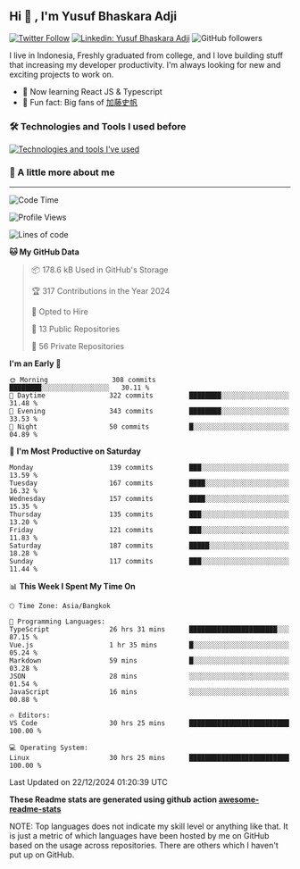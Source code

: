 ## Hi 👋 , I'm Yusuf Bhaskara Adji

[![Twitter Follow](https://img.shields.io/twitter/follow/frelein_asli?label=Follow)](https://twitter.com/intent/follow?screen_name=frelein_asli)
[![Linkedin: Yusuf Bhaskara Adji](https://img.shields.io/badge/-yusufadji-blue?style=flat-square&logo=Linkedin&logoColor=white&link=https://www.linkedin.com/in/yusuf-bhaskara-adji/)](https://www.linkedin.com/in/yusuf-bhaskara-adji/)
![GitHub followers](https://img.shields.io/github/followers/yusufadji?label=Follow&style=social)

I live in Indonesia, Freshly graduated from college, and I love building stuff that increasing my developer productivity. I'm always looking for new and exciting projects to work on.

- 🌱 Now learning React JS & Typescript
- 🐻 Fun fact: Big fans of [加藤史帆](https://www.instagram.com/katoshi.official/)

### 🛠️ Technologies and Tools I used before

[![Technologies and tools I've used](https://skillicons.dev/icons?i=html,css,js,ts,php,python,kotlin,tailwind,bootstrap,next,express,sequelize,mysql,prisma,firebase,vercel,vscode,androidstudio,bash,git,postman,figma,docker,linux&perline=12)](#)

### 🐣 A little more about me

---

<!--START_SECTION:waka-->
![Code Time](http://img.shields.io/badge/Code%20Time-1%2C203%20hrs%208%20mins-blue)

![Profile Views](http://img.shields.io/badge/Profile%20Views-0-blue)

![Lines of code](https://img.shields.io/badge/From%20Hello%20World%20I%27ve%20Written-714.1%20thousand%20lines%20of%20code-blue)

**🐱 My GitHub Data** 

> 📦 178.6 kB Used in GitHub's Storage 
 > 
> 🏆 317 Contributions in the Year 2024
 > 
> 💼 Opted to Hire
 > 
> 📜 13 Public Repositories 
 > 
> 🔑 56 Private Repositories 
 > 
**I'm an Early 🐤** 

```text
🌞 Morning                308 commits         ████████░░░░░░░░░░░░░░░░░   30.11 % 
🌆 Daytime                322 commits         ████████░░░░░░░░░░░░░░░░░   31.48 % 
🌃 Evening                343 commits         ████████░░░░░░░░░░░░░░░░░   33.53 % 
🌙 Night                  50 commits          █░░░░░░░░░░░░░░░░░░░░░░░░   04.89 % 
```
📅 **I'm Most Productive on Saturday** 

```text
Monday                   139 commits         ███░░░░░░░░░░░░░░░░░░░░░░   13.59 % 
Tuesday                  167 commits         ████░░░░░░░░░░░░░░░░░░░░░   16.32 % 
Wednesday                157 commits         ████░░░░░░░░░░░░░░░░░░░░░   15.35 % 
Thursday                 135 commits         ███░░░░░░░░░░░░░░░░░░░░░░   13.20 % 
Friday                   121 commits         ███░░░░░░░░░░░░░░░░░░░░░░   11.83 % 
Saturday                 187 commits         █████░░░░░░░░░░░░░░░░░░░░   18.28 % 
Sunday                   117 commits         ███░░░░░░░░░░░░░░░░░░░░░░   11.44 % 
```


📊 **This Week I Spent My Time On** 

```text
🕑︎ Time Zone: Asia/Bangkok

💬 Programming Languages: 
TypeScript               26 hrs 31 mins      ██████████████████████░░░   87.15 % 
Vue.js                   1 hr 35 mins        █░░░░░░░░░░░░░░░░░░░░░░░░   05.24 % 
Markdown                 59 mins             █░░░░░░░░░░░░░░░░░░░░░░░░   03.28 % 
JSON                     28 mins             ░░░░░░░░░░░░░░░░░░░░░░░░░   01.54 % 
JavaScript               16 mins             ░░░░░░░░░░░░░░░░░░░░░░░░░   00.88 % 

🔥 Editors: 
VS Code                  30 hrs 25 mins      █████████████████████████   100.00 % 

💻 Operating System: 
Linux                    30 hrs 25 mins      █████████████████████████   100.00 % 
```


 Last Updated on 22/12/2024 01:20:39 UTC
<!--END_SECTION:waka-->

**These Readme stats are generated using github action [awesome-readme-stats](https://github.com/anmol098/waka-readme-stats)**

NOTE: Top languages does not indicate my skill level or anything like that. It is just a metric of which languages have been hosted by me on GitHub based on the usage across repositories. There are others which I haven't put up on GitHub.
